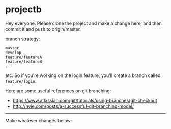 # projectb

Hey everyone. Please clone the project and make a change here, and then commit it and push to origin/master.

branch strategy:

```
master
develop
feature/featureA
feature/featureB
...
```

etc. So if you're working on the login feature, you'll create a branch called `feature/login`.

Here are some useful references on git branching:
- https://www.atlassian.com/git/tutorials/using-branches/git-checkout
- http://nvie.com/posts/a-successful-git-branching-model/

---

Make whatever changes below:
